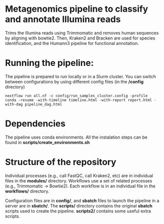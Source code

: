 # Metagenomics pipeline to classify and annotate Illumina reads

Trims the Illumina reads using Trimmomatic and removes human sequences by aligning with bowtie2. Then, Kraken2 and Bracken are used for species identification, and the Humann3 pipeline for functional annotation. 

# Running the pipeline:

The pipeline is prepared to run locally or in a Slurm cluster. You can switch between configurations by using different config files (in the **/config** directory)

```
nextflow run all.nf -c config/run_samples_cluster.config -profile conda -resume -with-timeline timeline.html -with-report report.html -with-dag pipeline_dag.html
```

# Dependencies

The pipeline uses conda environments. All the instalation steps can be found in **scripts/create_environments.sh**

# Structure of the repository

Individual processes (e.g., call FastQC, call Kraken2, etc) are in individual files in the **modules/** directory.
Workflows use a set of related processes (e.g., Trimmomatic -> Bowtie2). Each workflow is in an individual file in the **workflows/** directory.

Configuration files are in **config/**, and **sbatch** files to launch the pipeline in a server are in **sbatch/**. The **scripts/** directory contains the original **sbatch** scripts used to create the pipeline. **scripts2/** contains some useful extra scripts. 
